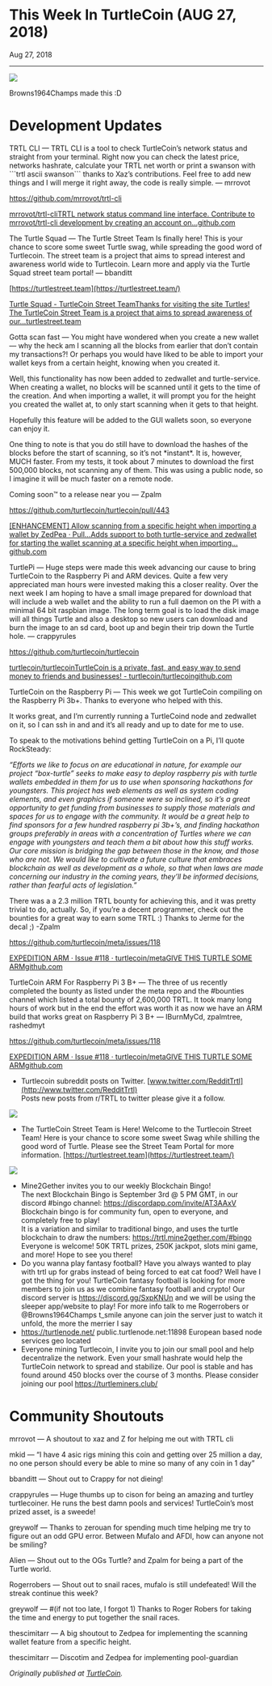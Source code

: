 # This Week In TurtleCoin (AUG 27, 2018)

Aug 27, 2018

---

![](./images/1CpTnwnKR3wq1I23dNEEt4g.jpeg)

Browns1964Champs made this :D

# Development Updates

TRTL CLI — TRTL CLI is a tool to check TurtleCoin’s network status and straight from your terminal. Right now you can check the latest price, networks hashrate, calculate your TRTL net worth or print a swanson with \`\`\`trtl ascii swanson\`\`\` thanks to Xaz’s contributions. Feel free to add new things and I will merge it right away, the code is really simple. — mrrovot

<https://github.com/mrrovot/trtl-cli>

[mrrovot/trtl-cliTRTL network status command line interface. Contribute to mrrovot/trtl-cli development by creating an account on…github.com](https://github.com/mrrovot/trtl-cli)

The Turtle Squad — The Turtle Street Team Is finally here! This is your chance to score some sweet Turtle swag, while spreading the good word of Turtlecoin. The street team is a project that aims to spread interest and awareness world wide to Turtlecoin. Learn more and apply via the Turtle Squad street team portal! — bbanditt

[https://turtlestreet.team](https://turtlestreet.team/)

[Turtle Squad - TurtleCoin Street TeamThanks for visiting the site Turtles! The TurtleCoin Street Team is a project that aims to spread awareness of our…turtlestreet.team](https://turtlestreet.team/)

Gotta scan fast — You might have wondered when you create a new wallet — why the heck am I scanning all the blocks from earlier that don’t contain my transactions?! Or perhaps you would have liked to be able to import your wallet keys from a certain height, knowing when you created it.

Well, this functionality has now been added to zedwallet and turtle-service. When creating a wallet, no blocks will be scanned until it gets to the time of the creation. And when importing a wallet, it will prompt you for the height you created the wallet at, to only start scanning when it gets to that height.

Hopefully this feature will be added to the GUI wallets soon, so everyone can enjoy it.

One thing to note is that you do still have to download the hashes of the blocks before the start of scanning, so it’s not \*instant\*. It is, however, MUCH faster. From my tests, it took about 7 minutes to download the first 500,000 blocks, not scanning any of them. This was using a public node, so I imagine it will be much faster on a remote node.

Coming soon™ to a release near you — Zpalm

<https://github.com/turtlecoin/turtlecoin/pull/443>

[\[ENHANCEMENT\] Allow scanning from a specific height when importing a wallet by ZedPea · Pull…Adds support to both turtle-service and zedwallet for starting the wallet scanning at a specific height when importing…github.com](https://github.com/turtlecoin/turtlecoin/pull/443)

TurtlePi — Huge steps were made this week advancing our cause to bring TurtleCoin to the Raspberry Pi and ARM devices. Quite a few very appreciated man hours were invested making this a closer reality. Over the next week I am hoping to have a small image prepared for download that will include a web wallet and the ability to run a full daemon on the PI with a minimal 64 bit raspbian image. The long term goal is to load the disk image will all things Turtle and also a desktop so new users can download and burn the image to an sd card, boot up and begin their trip down the Turtle hole. — crappyrules

<https://github.com/turtlecoin/turtlecoin>

[turtlecoin/turtlecoinTurtleCoin is a private, fast, and easy way to send money to friends and businesses! - turtlecoin/turtlecoingithub.com](https://github.com/turtlecoin/turtlecoin)

TurtleCoin on the Raspberry Pi — This week we got TurtleCoin compiling on the Raspberry Pi 3b+. Thanks to everyone who helped with this.

It works great, and I’m currently running a TurtleCoind node and zedwallet on it, so I can ssh in and and it’s all ready and up to date for me to use.

To speak to the motivations behind getting TurtleCoin on a Pi, I’ll quote RockSteady:

_“Efforts we like to focus on are educational in nature, for example our project “box-turtle” seeks to make easy to deploy raspberry pis with turtle wallets embedded in them for us to use when sponsoring hackathons for youngsters. This project has web elements as well as system coding elements, and even graphics if someone were so inclined, so it’s a great opportunity to get funding from businesses to supply those materials and spaces for us to engage with the community._ 
_It would be a great help to find sponsors for a few hundred raspberry pi 3b+’s, and finding hackathon groups preferably in areas with a concentration of Turtles where we can engage with youngsters and teach them a bit about how this stuff works. Our core mission is bridging the gap between those in the know, and those who are not. We would like to cultivate a future culture that embraces blockchain as well as development as a whole, so that when laws are made concerning our industry in the coming years, they’ll be informed decisions, rather than fearful acts of legislation.”_

There was a a 2.3 million TRTL bounty for achieving this, and it was pretty trivial to do, actually. So, if you’re a decent programmer, check out the bounties for a great way to earn some TRTL :) Thanks to Jerme for the decal ;) -Zpalm

<https://github.com/turtlecoin/meta/issues/118>

[EXPEDITION ARM · Issue #118 · turtlecoin/metaGIVE THIS TURTLE SOME ARMgithub.com](https://github.com/turtlecoin/meta/issues/118)

TurtleCoin ARM For Raspberry Pi 3 B+ — The three of us recently completed the bounty as listed under the meta repo and the #bounties channel which listed a total bounty of 2,600,000 TRTL. It took many long hours of work but in the end the effort was worth it as now we have an ARM build that works great on Raspberry Pi 3 B+ — IBurnMyCd, zpalmtree, rashedmyt

<https://github.com/turtlecoin/meta/issues/118>

[EXPEDITION ARM · Issue #118 · turtlecoin/metaGIVE THIS TURTLE SOME ARMgithub.com](https://github.com/turtlecoin/meta/issues/118)

* Turtlecoin subreddit posts on Twitter. [www.twitter.com/RedditTrtl](http://www.twitter.com/RedditTrtl)  
Posts new posts from r/TRTL to twitter please give it a follow.

![](./images/0VkUZy4mYTC7uzYD_.png)

* The TurtleCoin Street Team is Here! Welcome to the Turtlecoin Street Team! Here is your chance to score some sweet Swag while shilling the good word of Turtle. Please see the Street Team Portal for more information. [https://turtlestreet.team](https://turtlestreet.team/)

![](./images/0LJHmMZj1ldCpB1Ef.png)

* Mine2Gether invites you to our weekly Blockchain Bingo!  
The next Blockchain Bingo is September 3rd @ 5 PM GMT, in our discord #bingo channel: <https://discordapp.com/invite/AT3AAxV>  
Blockchain bingo is for community fun, open to everyone, and completely free to play!  
It is a variation and similar to traditional bingo, and uses the turtle blockchain to draw the numbers: <https://trtl.mine2gether.com/#bingo>  
Everyone is welcome! 50K TRTL prizes, 250K jackpot, slots mini game, and more! Hope to see you there!
* Do you wanna play fantasy football? Have you always wanted to play with trtl up for grabs instead of being forced to eat cat food? Well have I got the thing for you! TurtleCoin fantasy football is looking for more members to join us as we combine fantasy football and crypto! Our discord server is <https://discord.gg/SxpKNUn> and we will be using the sleeper app/website to play! For more info talk to me Rogerrobers or @Browns1964Champs t\_smile anyone can join the server just to watch it unfold, the more the merrier I say
* <https://turtlenode.net/> public.turtlenode.net:11898 European based node services geo located
* Everyone mining Turtlecoin, I invite you to join our small pool and help decentralize the network. Even your small hashrate would help the TurtleCoin network to spread and stabilize. Our pool is stable and has found around 450 blocks over the course of 3 months. Please consider joining our pool <https://turtleminers.club/>

# Community Shoutouts

mrrovot — A shoutout to xaz and Z for helping me out with TRTL cli

mkid — “I have 4 asic rigs mining this coin and getting over 25 million a day, no one person should every be able to mine so many of any coin in 1 day”

bbanditt — Shout out to Crappy for not dieing!

crappyrules — Huge thumbs up to cison for being an amazing and turtley turtlecoiner. He runs the best damn pools and services! TurtleCoin’s most prized asset, is a sweede!

greywolf — Thanks to zerouan for spending much time helping me try to figure out an odd GPU error. Between Mufalo and AFDI, how can anyone not be smiling?

Alien — Shout out to the OGs Turtle? and Zpalm for being a part of the Turtle world.

Rogerrobers — Shout out to snail races, mufalo is still undefeated! Will the streak continue this week?

greywolf — #(if not too late, I forgot 1) Thanks to Roger Robers for taking the time and energy to put together the snail races.

thescimitarr — A big shoutout to Zedpea for implementing the scanning wallet feature from a specific height.

thescimitarr — Discotim and Zedpea for implementing pool-guardian

_Originally published at_ [_TurtleCoin_](http://blog.turtlecoin.lol/archives/this-week-in-turtlecoin-aug-27-2018/)_._